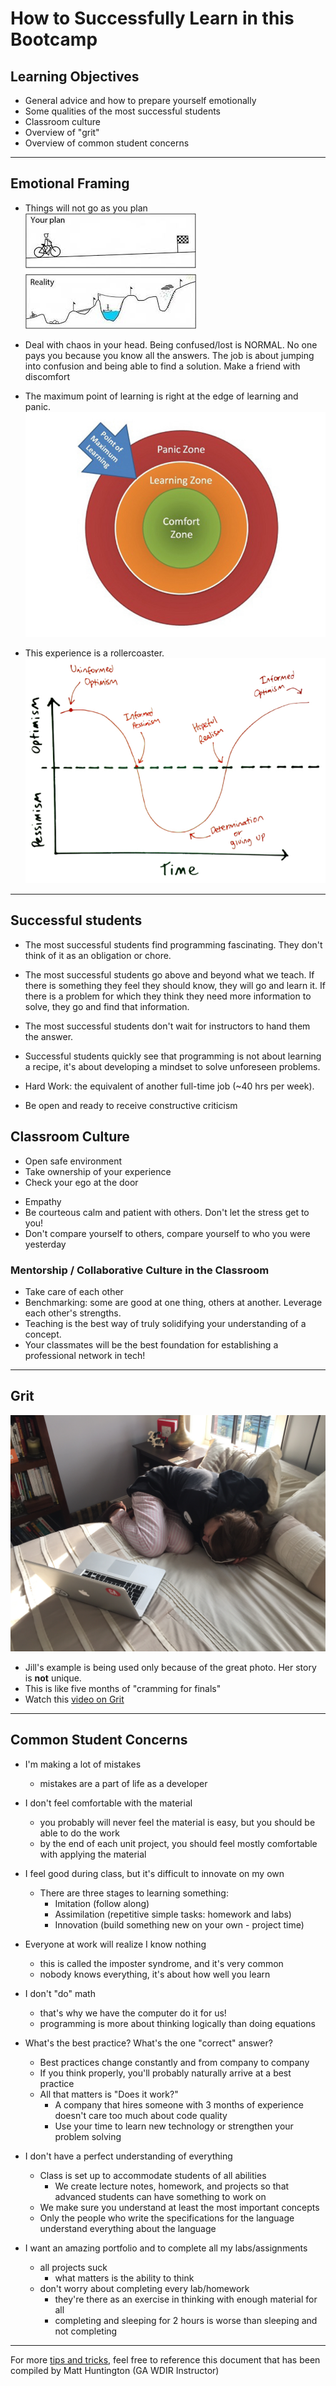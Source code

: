 # How to Successfully Learn in this Bootcamp

## Learning Objectives
- General advice and how to prepare yourself emotionally
- Some qualities of the most successful students
- Classroom culture
- Overview of "grit"
- Overview of common student concerns

<hr>

<!--5:09 -->

## Emotional Framing

- Things will not go as you plan<br>
![plan vs reality](img/plan_vs_reality.png)

<!--Imagining a boat is not the same as building a boat -->

- Deal with chaos in your head. Being confused/lost is NORMAL. No one pays you because you know all the answers. The job is about jumping into confusion and being able to find a solution.  Make a friend with discomfort

- The maximum point of learning is right at the edge of learning and panic.<br>
![learning zone](img/learning-zone.jpeg)

- This experience is a rollercoaster.<br>
![informed optimism?](img/informed-optimism.jpeg)

<hr>

## Successful students

- The most successful students find programming fascinating. They don't think
of it as an obligation or chore.

- The most successful students go above and beyond what we teach. If there is
something they feel they should know, they will go and learn it. If there is a
problem for which they think they need more information to solve, they go and find that information.

- The most successful students don't wait for instructors to hand them the answer.

-  Successful students quickly see that programming is not about learning a recipe,
it's about developing a mindset to solve unforeseen problems.

- Hard Work: the equivalent of another full-time job (~40 hrs per week).

- Be open and ready to receive constructive criticism

## Classroom Culture

- Open safe environment
- Take ownership of your experience
- Check your ego at the door
<!--The instructional staff will, too -->
- Empathy
- Be courteous calm and patient with others.  Don't let the stress get to you!
- Don't compare yourself to others, compare yourself to who you were yesterday

### Mentorship / Collaborative Culture in the Classroom

- Take care of each other
- Benchmarking: some are good at one thing, others at another. Leverage each other's strengths.
- Teaching is the best way of truly solidifying your understanding of a concept.
- Your classmates will be the best foundation for establishing a professional network in tech!

<hr>

## Grit
![Jill](img/jill.jpg)
- Jill's example is being used only because of the great photo.  Her story is **not** unique.
- This is like five months of "cramming for finals"
- Watch this [video on Grit]( https://www.ted.com/talks/angela_lee_duckworth_the_key_to_success_grit?language=en)

<hr>

## Common Student Concerns

- I'm making a lot of mistakes
	- mistakes are a part of life as a developer

- I don't feel comfortable with the material
	- you probably will never feel the material is easy, but you should be able to do the work
	- by the end of each unit project, you should feel mostly comfortable with applying the material

- I feel good during class, but it's difficult to innovate on my own
	- There are three stages to learning something:
		- Imitation (follow along)
		- Assimilation (repetitive simple tasks: homework and labs)
		- Innovation (build something new on your own - project time)

<!--This is kind of like rock climbing--you should ask the instructional team for pointers and handholds, but at the end you will need to make the moves up and along the wall...and you should have in mind the goal of eventually being independent from that, internalizing those steps

3 stages:

- See that handhold?
- Look for this kind of handhold
- Look around
-->

- Everyone at work will realize I know nothing
	- this is called the imposter syndrome, and it's very common
	- nobody knows everything, it's about how well you learn

- I don't "do" math
	- that's why we have the computer do it for us!
	- programming is more about thinking logically than doing equations

- What's the best practice? What's the one "correct" answer?
	- Best practices change constantly and from company to company
	- If you think properly, you'll probably naturally arrive at a best practice
	- All that matters is "Does it work?"
		- A company that hires someone with 3 months of experience doesn't care too much about code quality
		- Use your time to learn new technology or strengthen your problem solving

- I don't have a perfect understanding of everything
	- Class is set up to accommodate students of all abilities
		- We create lecture notes, homework, and projects so that advanced students can have something to work on
	- We make sure you understand at least the most important concepts
	- Only the people who write the specifications for the language understand everything about the language

- I want an amazing portfolio and to complete all my labs/assignments
	- all projects suck
		- what matters is the ability to think
	- don't worry about completing every lab/homework
		- they're there as an exercise in thinking with enough material for all
		- completing and sleeping for 2 hours is worse than sleeping and not completing
<hr>

<!--5:35 -->

For more [tips and tricks,](3.%20TIPS_AND_TRICKS.md) feel free to reference this document that has been compiled by Matt Huntington (GA WDIR Instructor)
